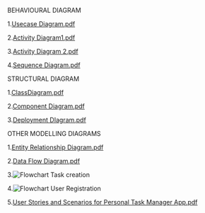 BEHAVIOURAL DIAGRAM


1.[Usecase Diagram.pdf](https://github.com/user-attachments/files/17389407/Usecase.Diagram.pdf)

2.[Activity Diagram1.pdf](https://github.com/user-attachments/files/17389416/Activity.Diagram1.pdf)

3.[Activity Diagram 2.pdf](https://github.com/user-attachments/files/17389418/Activity.Diagram.2.pdf)

4.[Sequence Diagram.pdf](https://github.com/user-attachments/files/17389419/Sequence.Diagram.pdf)






STRUCTURAL DIAGRAM


1.[ClassDiagram.pdf](https://github.com/user-attachments/files/17389421/ClassDiagram.pdf)

2.[Component Diagram.pdf](https://github.com/user-attachments/files/17389424/Component.Diagram.pdf)

3.[Deployment DIagram.pdf](https://github.com/user-attachments/files/17389427/Deployment.DIagram.pdf)




OTHER MODELLING DIAGRAMS




1.[Entity Relationship Diagram.pdf](https://github.com/user-attachments/files/17389438/Entity.Relationship.Diagram.pdf)

2.[Data Flow Diagram.pdf](https://github.com/user-attachments/files/17389444/Data.Flow.Diagram.pdf)

3.![Flowchart Task creation](https://github.com/user-attachments/assets/c41ff925-3a66-4c33-8525-0f0eb5f33197)

4.![Flowchart User Registration ](https://github.com/user-attachments/assets/d72ea9cc-a2d5-41b9-8c36-d0a4be995a2c)

5.[User Stories and Scenarios for Personal Task Manager App.pdf](https://github.com/user-attachments/files/17389460/User.Stories.and.Scenarios.for.Personal.Task.Manager.App.pdf)












